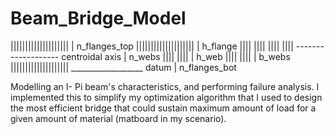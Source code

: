 # Beam_Bridge_Model

||||||||||||||||||||                                             | n_flanges_top
||||||||||||||||||||                                             | h_flange
    ||||    ||||
    ||||    ||||        ------------------- centroidal axis                         | n_webs
    ||||    ||||                                                                    | h_web
    ||||    ||||                                                                    | b_webs
||||||||||||||||||||    __________________ datum                 | n_flanges_bot

Modelling an I- Pi beam's characteristics, and performing failure analysis. I implemented this to simplify my optimization algorithm that I used to design the most efficient bridge that could sustain maximum amount of load for a given amount of material (matboard in my scenario).

